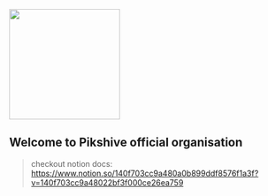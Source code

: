 <img src="https://www.notion.so/image/https%3A%2F%2Fs3-us-west-2.amazonaws.com%2Fpublic.notion-static.com%2Ff6626dda-46e9-4d0e-852b-67e99ee0b093%2FGemini_Generated_Image_q6m8n6q6m8n6q6m8.jpeg" height="200px" />

## Welcome to Pikshive official organisation

> checkout notion docs: https://www.notion.so/140f703cc9a480a0b899ddf8576f1a3f?v=140f703cc9a48022bf3f000ce26ea759
